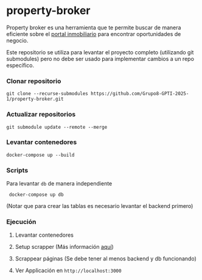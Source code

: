 # property-broker
Property broker es una herramienta que te permite buscar de manera eficiente sobre el [portal inmobiliario](https://www.portalinmobiliario.com/) para encontrar oportunidades de negocio.

Este repositorio se utiliza para levantar el proyecto completo (utilizando git submodules) pero no debe ser usado para implementar cambios a un repo específico.

### Clonar repositorio

```
git clone --recurse-submodules https://github.com/Grupo8-GPTI-2025-1/property-broker.git
```

### Actualizar repositorios

```
git submodule update --remote --merge
```

### Levantar contenedores

```
docker-compose up --build
```

### Scripts

Para levantar `db` de manera independiente

```
 docker-compose up db
```

(Notar que para crear las tablas es necesario levantar el backend primero)

### Ejecución 

1. Levantar contenedores

2. Setup scrapper (Más información [aquí](https://github.com/Grupo8-GPTI-2025-1/scraping-tool/tree/main))

3. Scrappear páginas (Se debe tener al menos backend y db funcionando)

4. Ver Applicación en `http://localhost:3000`